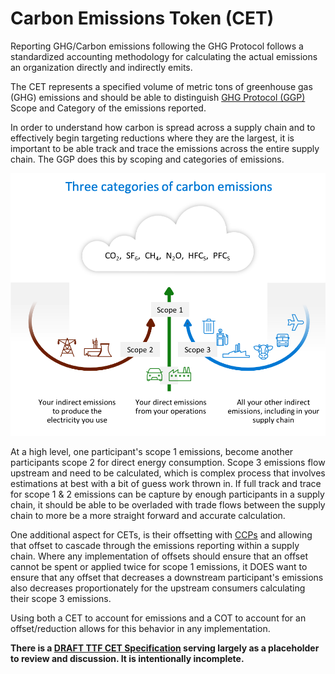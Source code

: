 # Carbon Emissions Token (CET)

Reporting GHG/Carbon emissions following the GHG Protocol follows a standardized accounting methodology for calculating the actual emissions an organization directly and indirectly emits.

The CET represents a specified volume of metric tons of greenhouse gas (GHG) emissions and should be able to distinguish [GHG Protocol (GGP)](https://ghgprotocol.org) Scope and Category of the emissions reported.

In order to understand how carbon is spread across a supply chain and to effectively begin targeting reductions where they are the largest, it is important to be able track and trace the emissions across the entire supply chain. The GGP does this by scoping and categories of emissions.

![Scopes](../images/emissions.png)

At a high level, one participant's scope 1 emissions, become another participants scope 2 for direct energy consumption. Scope 3 emissions flow upstream and need to be calculated, which is complex process that involves estimations at best with a bit of guess work thrown in. If full track and trace for scope 1 & 2 emissions can be capture by enough participants in a supply chain, it should be able to be overladed with trade flows between the supply chain to more be a more straight forward and accurate calculation.

One additional aspect for CETs, is their offsetting with [CCPs](../offsets/ccp.md) and allowing that offset to cascade through the emissions reporting within a supply chain. Where any implementation of offsets should ensure that an offset cannot be spent or applied twice for scope 1 emissions, it DOES want to ensure that any offset that decreases a downstream participant's emissions also decreases proportionately for the upstream consumers calculating their scope 3 emissions.

Using both a CET to account for emissions and a COT to account for an offset/reduction allows for this behavior in any implementation.

**There is a [DRAFT TTF CET Specification](https://github.com/interworkalliance/TokenTaxonomyFramework/blob/master/artifacts/token-templates/specifications/CET/latest/CET-spec.pdf) serving largely as a placeholder to review and discussion. It is intentionally incomplete.**
